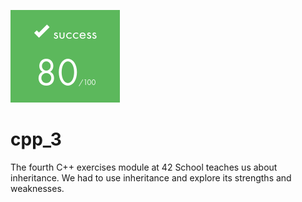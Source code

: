 ![](https://github.com/a-boring-man/cpp_3/blob/main/80_score_icon.png)

# cpp_3

The fourth C++ exercises module at 42 School teaches us about inheritance.
We had to use inheritance and explore its strengths and weaknesses.
